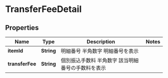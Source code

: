 
# TransferFeeDetail

## Properties
Name | Type | Description | Notes
------------ | ------------- | ------------- | -------------
**itemId** | **String** | 明細番号 半角数字 明細番号を表示  | 
**transferFee** | **String** | 個別振込手数料 半角数字 該当明細番号の手数料を表示  | 




